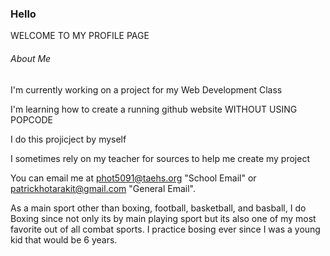 ### Hello
WELCOME TO MY PROFILE PAGE
###### About Me
I'm currently working on a project for my Web Development Class

 I'm learning how to create a running github website WITHOUT USING POPCODE
 
 I do this projicject by myself
 
 I sometimes rely on my teacher for sources to help me create my project 
 
 You can email me at phot5091@taehs.org "School Email" or patrickhotarakit@gmail.com "General Email".
 
As a main sport other than boxing, football, basketball, and basball, I do Boxing since not only its by main playing sport but its also one of my most favorite out of all combat sports. I practice bosing ever since I was a young kid that would be 6 years. 

<!--
**hotarakit/hotarakit** is a ✨ _special_ ✨ repository because its `README.md` (this file) appears on your GitHub profile.


I'm currently working on a project for my Web Development Class
 How to create a running github website WITHOUT USING POPCODE
 I do this projicject by myself
 I sometimes rely on my teacher for sources to help me create my project 
 You can email me at phot5091@taehs.org "School Email" or patrickhotarakit@gmail.com "General Email".
⚡ As a main sport other than boxing, football, basketball, and basball, I do Boxing since not only its by main playing sport but its also one of my most favorite out of all combat sports. I practice bosing ever since I was a young kid that would be 6 years. 
-->
